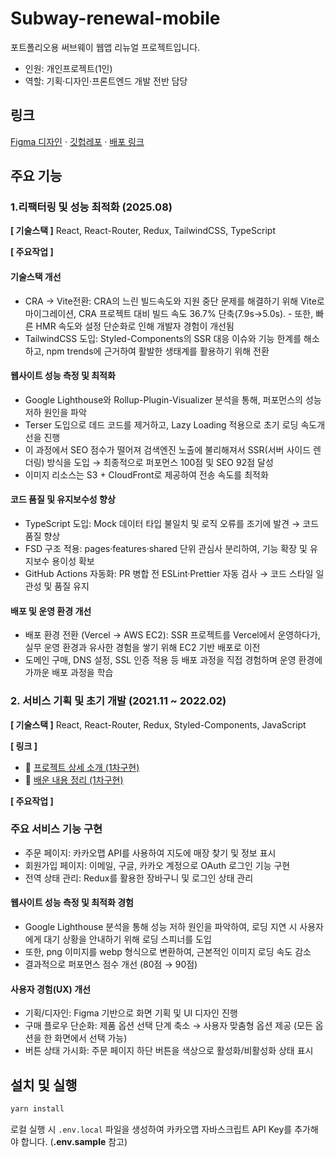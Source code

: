 # Subway-renewal-mobile

포트폴리오용 써브웨이 웹앱 리뉴얼 프로젝트입니다.

- 인원: 개인프로젝트(1인)
- 역할: 기획·디자인·프론트엔드 개발 전반 담당

## 링크

[Figma 디자인](https://www.figma.com/design/5dXjJo6Bb9yCzm6oKcefEa/%EC%8D%A8%EB%B8%8C%EC%9B%A8%EC%9D%B4-%EA%B0%84%ED%8E%B8%EC%A3%BC%EB%AC%B8%EC%9B%B9--%EB%AA%A8%EB%B0%94%EC%9D%BC-?node-id=0-1&t=T4iO4obpLMsJXUsx-1) · [깃헙레포](https://github.com/sukyoungshin/subway-renewal-mobile/tree/master) · [배포 링크](http://portfolio-subway.shop/)

## 주요 기능

### 1.리팩터링 및 성능 최적화 (2025.08)

**[ 기술스택 ]** React, React-Router, Redux, TailwindCSS, TypeScript<br/>

**[ 주요작업 ]**

#### 기술스택 개선

- CRA -> Vite전환: CRA의 느린 빌드속도와 지원 중단 문제를 해결하기 위해 Vite로 마이그레이션, CRA 프로젝트 대비 빌드 속도 36.7% 단축(7.9s→5.0s). - 또한, 빠른 HMR 속도와 설정 단순화로 인해 개발자 경험이 개선됨
- TailwindCSS 도입: Styled-Components의 SSR 대응 이슈와 기능 한계를 해소하고, npm trends에 근거하여 활발한 생태계를 활용하기 위해 전환

#### 웹사이트 성능 측정 및 최적화

- Google Lighthouse와 Rollup-Plugin-Visualizer 분석을 통해, 퍼포먼스의 성능 저하 원인을 파악
- Terser 도입으로 데드 코드를 제거하고, Lazy Loading 적용으로 초기 로딩 속도개선을 진행
- 이 과정에서 SEO 점수가 떨어져 검색엔진 노출에 불리해져서 SSR(서버 사이드 렌더링) 방식을 도입 → 최종적으로 퍼포먼스 100점 및 SEO 92점 달성
- 이미지 리소스는 S3 + CloudFront로 제공하여 전송 속도를 최적화

#### 코드 품질 및 유지보수성 향상

- TypeScript 도입: Mock 데이터 타입 불일치 및 로직 오류를 조기에 발견 → 코드 품질 향상
- FSD 구조 적용: pages·features·shared 단위 관심사 분리하여, 기능 확장 및 유지보수 용이성 확보
- GitHub Actions 자동화: PR 병합 전 ESLint·Prettier 자동 검사 → 코드 스타일 일관성 및 품질 유지

#### 배포 및 운영 환경 개선

- 배포 환경 전환 (Vercel → AWS EC2): SSR 프로젝트를 Vercel에서 운영하다가, 실무 운영 환경과 유사한 경험을 쌓기 위해 EC2 기반 배포로 이전
- 도메인 구매, DNS 설정, SSL 인증 적용 등 배포 과정을 직접 경험하며 운영 환경에 가까운 배포 과정을 학습

### 2. 서비스 기획 및 초기 개발 (2021.11 ~ 2022.02)

**[ 기술스택 ]** React, React-Router, Redux, Styled-Components, JavaScript<br/>

**[ 링크 ]**

- 📄 [프로젝트 상세 소개 (1차구현)](https://www.notion.so/f87299ddf4fa471a9def39386c7492ea)
- 📝 [배운 내용 정리 (1차구현)](https://github.com/sukyoungshin/TIL/blob/main/Note/subway-renewal-mobile.md)

**[ 주요작업 ]**

### 주요 서비스 기능 구현

- 주문 페이지: 카카오맵 API를 사용하여 지도에 매장 찾기 및 정보 표시
- 회원가입 페이지: 이메일, 구글, 카카오 계정으로 OAuth 로그인 기능 구현
- 전역 상태 관리: Redux를 활용한 장바구니 및 로그인 상태 관리

#### 웹사이트 성능 측정 및 최적화 경험

- Google Lighthouse 분석을 통해 성능 저하 원인을 파악하여, 로딩 지연 시 사용자에게 대기 상황을 안내하기 위해 로딩 스피너를 도입
- 또한, png 이미지를 webp 형식으로 변환하여, 근본적인 이미지 로딩 속도 감소
- 결과적으로 퍼포먼스 점수 개선 (80점 → 90점)

#### 사용자 경험(UX) 개선

- 기획/디자인: Figma 기반으로 화면 기획 및 UI 디자인 진행
- 구매 플로우 단순화: 제품 옵션 선택 단계 축소 → 사용자 맞춤형 옵션 제공 (모든 옵션을 한 화면에서 선택 가능)
- 버튼 상태 가시화: 주문 페이지 하단 버튼을 색상으로 활성화/비활성화 상태 표시

## 설치 및 실행

```bash
yarn install
```

로컬 실행 시 `.env.local` 파일을 생성하여 카카오맵 자바스크립트 API Key를 추가해야 합니다. (**.env.sample** 참고)
